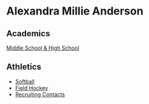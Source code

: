 # Alexandra Millie Anderson

## Academics
[Middle School & High School](NDP.md)

## Athletics

* [Softball](softball.md)
* [Field Hockey](fieldhockey.md)
* [Recruiting Contacts](recruitingcontacts.md)

